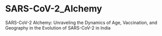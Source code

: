 # SARS-CoV-2_Alchemy
SARS-CoV-2 Alchemy: Unraveling the Dynamics of Age, Vaccination, and Geography in the Evolution of SARS-CoV-2 in India
